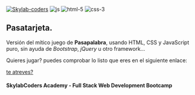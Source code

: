 [![Skylab-coders](https://mtzfactory.github.io/logos/png/skylab-coders.png)](http://www.skylabcoders.com/)
![js](https://mtzfactory.github.io/logos/png/javascript.png)
![html-5](https://mtzfactory.github.io/logos/png/html-5.png)
![css-3](https://mtzfactory.github.io/logos/png/css-3.png)

## Pasatarjeta.

Versión del mítico juego de **Pasapalabra**, usando HTML, CSS y JavaScript puro, sin ayuda de *Bootstrap*, *jQuery* u otro framework...

Quieres jugar? puedes comprobar lo listo que eres en el siguiente enlace:

[te atreves?](https://mtzfactory.github.io/pasatarjeta/)


#### SkylabCoders Academy - Full Stack Web Development Bootcamp